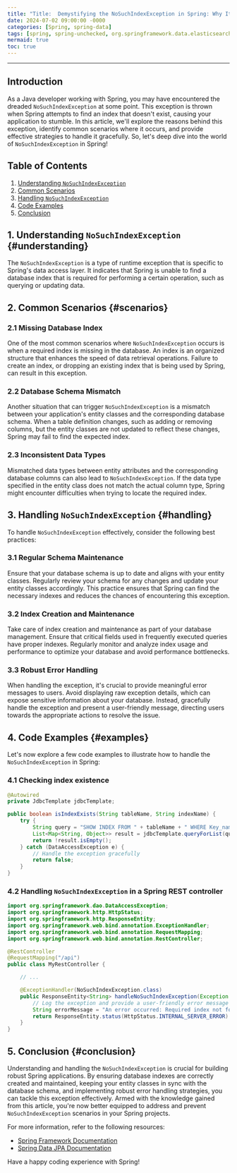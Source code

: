 ```yaml
---
title: "Title:  Demystifying the NoSuchIndexException in Spring: Why It Occurs and How to Handle It"
date: 2024-07-02 09:00:00 -0000
categories: [Spring, spring-data]
tags: [spring, spring-unchecked, org.springframework.data.elasticsearch]
mermaid: true
toc: true
---
```



---

## Introduction
As a Java developer working with Spring, you may have encountered the dreaded `NoSuchIndexException` at some point. This exception is thrown when Spring attempts to find an index that doesn't exist, causing your application to stumble. In this article, we'll explore the reasons behind this exception, identify common scenarios where it occurs, and provide effective strategies to handle it gracefully. So, let's deep dive into the world of `NoSuchIndexException` in Spring!

## Table of Contents
1. [Understanding `NoSuchIndexException`](#understanding)
2. [Common Scenarios](#scenarios)
3. [Handling `NoSuchIndexException`](#handling)
4. [Code Examples](#examples)
5. [Conclusion](#conclusion)

## 1. Understanding `NoSuchIndexException` {#understanding}
The `NoSuchIndexException` is a type of runtime exception that is specific to Spring's data access layer. It indicates that Spring is unable to find a database index that is required for performing a certain operation, such as querying or updating data.

## 2. Common Scenarios {#scenarios}
### 2.1 Missing Database Index
One of the most common scenarios where `NoSuchIndexException` occurs is when a required index is missing in the database. An index is an organized structure that enhances the speed of data retrieval operations. Failure to create an index, or dropping an existing index that is being used by Spring, can result in this exception.

### 2.2 Database Schema Mismatch
Another situation that can trigger `NoSuchIndexException` is a mismatch between your application's entity classes and the corresponding database schema. When a table definition changes, such as adding or removing columns, but the entity classes are not updated to reflect these changes, Spring may fail to find the expected index.

### 2.3 Inconsistent Data Types
Mismatched data types between entity attributes and the corresponding database columns can also lead to `NoSuchIndexException`. If the data type specified in the entity class does not match the actual column type, Spring might encounter difficulties when trying to locate the required index.

## 3. Handling `NoSuchIndexException` {#handling}
To handle `NoSuchIndexException` effectively, consider the following best practices:

### 3.1 Regular Schema Maintenance
Ensure that your database schema is up to date and aligns with your entity classes. Regularly review your schema for any changes and update your entity classes accordingly. This practice ensures that Spring can find the necessary indexes and reduces the chances of encountering this exception.

### 3.2 Index Creation and Maintenance
Take care of index creation and maintenance as part of your database management. Ensure that critical fields used in frequently executed queries have proper indexes. Regularly monitor and analyze index usage and performance to optimize your database and avoid performance bottlenecks.

### 3.3 Robust Error Handling
When handling the exception, it's crucial to provide meaningful error messages to users. Avoid displaying raw exception details, which can expose sensitive information about your database. Instead, gracefully handle the exception and present a user-friendly message, directing users towards the appropriate actions to resolve the issue.

## 4. Code Examples {#examples}
Let's now explore a few code examples to illustrate how to handle the `NoSuchIndexException` in Spring:

### 4.1 Checking index existence

```java
@Autowired
private JdbcTemplate jdbcTemplate;

public boolean isIndexExists(String tableName, String indexName) {
    try {
        String query = "SHOW INDEX FROM " + tableName + " WHERE Key_name = '" + indexName + "'";
        List<Map<String, Object>> result = jdbcTemplate.queryForList(query);
        return !result.isEmpty();
    } catch (DataAccessException e) {
        // Handle the exception gracefully
        return false;
    }
}
```

### 4.2 Handling `NoSuchIndexException` in a Spring REST controller

```java
import org.springframework.dao.DataAccessException;
import org.springframework.http.HttpStatus;
import org.springframework.http.ResponseEntity;
import org.springframework.web.bind.annotation.ExceptionHandler;
import org.springframework.web.bind.annotation.RequestMapping;
import org.springframework.web.bind.annotation.RestController;

@RestController
@RequestMapping("/api")
public class MyRestController {

    // ...

    @ExceptionHandler(NoSuchIndexException.class)
    public ResponseEntity<String> handleNoSuchIndexException(Exception e) {
        // Log the exception and provide a user-friendly error message
        String errorMessage = "An error occurred: Required index not found. Please contact support.";
        return ResponseEntity.status(HttpStatus.INTERNAL_SERVER_ERROR).body(errorMessage);
    }
}
```

## 5. Conclusion {#conclusion}
Understanding and handling the `NoSuchIndexException` is crucial for building robust Spring applications. By ensuring database indexes are correctly created and maintained, keeping your entity classes in sync with the database schema, and implementing robust error handling strategies, you can tackle this exception effectively. Armed with the knowledge gained from this article, you're now better equipped to address and prevent `NoSuchIndexException` scenarios in your Spring projects.

For more information, refer to the following resources:
- [Spring Framework Documentation](https://docs.spring.io/spring-framework/docs/current/reference/html/index.html)
- [Spring Data JPA Documentation](https://docs.spring.io/spring-data/jpa/docs/current/reference/html/#reference)

Have a happy coding experience with Spring!